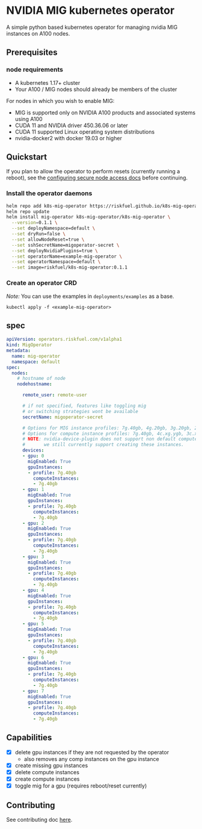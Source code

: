 # NVIDIA MIG kubernetes operator

A simple python based kubernetes operator for managing nvidia MIG instances on A100 nodes. 

## Prerequisites

### node requirements

* A kubernetes 1.17+ cluster 
* Your A100 / MIG nodes should already be members of the cluster

For nodes in which you wish to enable MIG:
* MIG is supported only on NVIDIA A100 products and associated systems using A100
* CUDA 11 and NVIDIA driver 450.36.06 or later
* CUDA 11 supported Linux operating system distributions
* nvidia-docker2 with docker 19.03 or higher



## Quickstart

If you plan to allow the operator to perform resets (currently running a reboot), see the [configuring secure node access docs](./docs/configuring-secure-node-access.md) before continuing.

### Install the operator daemons

```bash
helm repo add k8s-mig-operator https://riskfuel.github.io/k8s-mig-operator/
helm repo update
helm install mig-operator k8s-mig-operator/k8s-mig-operator \
  --version=0.1.1 \
  --set deployNamespace=default \
  --set dryRun=false \
  --set allowNodeReset=true \
  --set sshSecretName=migoperator-secret \
  --set deployNvidiaPlugins=true \
  --set operatorName=example-mig-operator \
  --set operatorNamespace=default \
  --set image=riskfuel/k8s-mig-operator:0.1.1
```

### Create an operator CRD

*Note:* You can use the examples in `deployments/examples` as a base.

```
kubectl apply -f <example-mig-operator>
```

## spec

```yaml
apiVersion: operators.riskfuel.com/v1alpha1
kind: MigOperator
metadata:
  name: mig-operator
  namespace: default
spec:
  nodes:
    # hostname of node
    nodehostname:

      remote_user: remote-user

      # if not specified, features like toggling mig
      # or switching strategies wont be available
      secretName: migoperator-secret

      # Options for MIG instance profiles: 7g.40gb, 4g.20gb, 3g.20gb, 2g.10gb, 1g.5gb
      # Options for compute instance profiles: 7g.40gb, 4c.xg.ygb, 3c.xg.ygb, 2c.xg.ygb, 1c.xg.ygb
      # NOTE: nvidia-device-plugin does not support non default compute sizes, however
      #       we still currently support creating these instances. 
      devices:
      - gpu: 0
        migEnabled: True
        gpuInstances:
        - profile: 7g.40gb
          computeInstances:
          - 7g.40gb
      - gpu: 1
        migEnabled: True
        gpuInstances:
        - profile: 7g.40gb
          computeInstances:
          - 7g.40gb
      - gpu: 2
        migEnabled: True
        gpuInstances:
        - profile: 7g.40gb
          computeInstances:
          - 7g.40gb
      - gpu: 3
        migEnabled: True
        gpuInstances:
        - profile: 7g.40gb
          computeInstances:
          - 7g.40gb
      - gpu: 4
        migEnabled: True
        gpuInstances:
        - profile: 7g.40gb
          computeInstances:
          - 7g.40gb
      - gpu: 5
        migEnabled: True
        gpuInstances:
        - profile: 7g.40gb
          computeInstances:
          - 7g.40gb
      - gpu: 6
        migEnabled: True
        gpuInstances:
        - profile: 7g.40gb
          computeInstances:
          - 7g.40gb
      - gpu: 7
        migEnabled: True
        gpuInstances:
        - profile: 7g.40gb
          computeInstances:
          - 7g.40gb
```

## Capabilities

- [x] delete gpu instances if they are not requested by the operator 
  - also removes any comp instances on the gpu instance
- [x] create missing gpu instances
- [x] delete compute instances
- [x] create compute instances
- [x] toggle mig for a gpu (requires reboot/reset currently)

## Contributing

See contributing doc [here](./docs/contributing.md).
